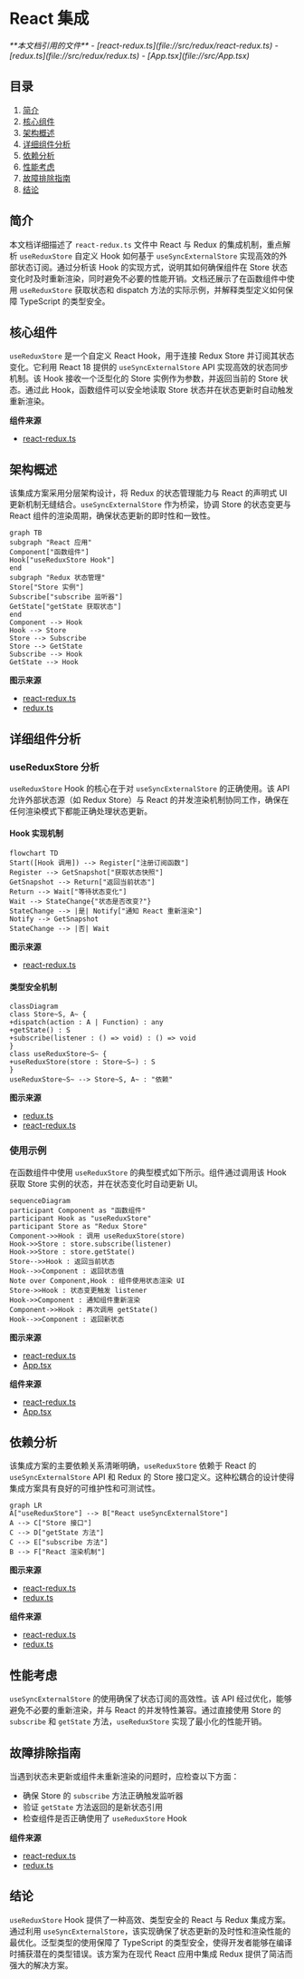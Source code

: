 # React 集成

<cite>
**本文档引用的文件**   
- [react-redux.ts](file://src/redux/react-redux.ts)
- [redux.ts](file://src/redux/redux.ts)
- [App.tsx](file://src/App.tsx)
</cite>

## 目录
1. [简介](#简介)
2. [核心组件](#核心组件)
3. [架构概述](#架构概述)
4. [详细组件分析](#详细组件分析)
5. [依赖分析](#依赖分析)
6. [性能考虑](#性能考虑)
7. [故障排除指南](#故障排除指南)
8. [结论](#结论)

## 简介
本文档详细描述了 `react-redux.ts` 文件中 React 与 Redux 的集成机制，重点解析 `useReduxStore` 自定义 Hook 如何基于 `useSyncExternalStore` 实现高效的外部状态订阅。通过分析该 Hook 的实现方式，说明其如何确保组件在 Store 状态变化时及时重新渲染，同时避免不必要的性能开销。文档还展示了在函数组件中使用 `useReduxStore` 获取状态和 dispatch 方法的实际示例，并解释类型定义如何保障 TypeScript 的类型安全。

## 核心组件

`useReduxStore` 是一个自定义 React Hook，用于连接 Redux Store 并订阅其状态变化。它利用 React 18 提供的 `useSyncExternalStore` API 实现高效的状态同步机制。该 Hook 接收一个泛型化的 Store 实例作为参数，并返回当前的 Store 状态。通过此 Hook，函数组件可以安全地读取 Store 状态并在状态更新时自动触发重新渲染。

**组件来源**
- [react-redux.ts](file://src/redux/react-redux.ts#L9-L15)

## 架构概述

该集成方案采用分层架构设计，将 Redux 的状态管理能力与 React 的声明式 UI 更新机制无缝结合。`useSyncExternalStore` 作为桥梁，协调 Store 的状态变更与 React 组件的渲染周期，确保状态更新的即时性和一致性。

```mermaid
graph TB
subgraph "React 应用"
Component["函数组件"]
Hook["useReduxStore Hook"]
end
subgraph "Redux 状态管理"
Store["Store 实例"]
Subscribe["subscribe 监听器"]
GetState["getState 获取状态"]
end
Component --> Hook
Hook --> Store
Store --> Subscribe
Store --> GetState
Subscribe --> Hook
GetState --> Hook
```

**图示来源**
- [react-redux.ts](file://src/redux/react-redux.ts#L9-L15)
- [redux.ts](file://src/redux/redux.ts#L50-L65)

## 详细组件分析

### useReduxStore 分析

`useReduxStore` Hook 的核心在于对 `useSyncExternalStore` 的正确使用。该 API 允许外部状态源（如 Redux Store）与 React 的并发渲染机制协同工作，确保在任何渲染模式下都能正确处理状态更新。

#### Hook 实现机制
```mermaid
flowchart TD
Start([Hook 调用]) --> Register["注册订阅函数"]
Register --> GetSnapshot["获取状态快照"]
GetSnapshot --> Return["返回当前状态"]
Return --> Wait["等待状态变化"]
Wait --> StateChange{"状态是否改变?"}
StateChange --> |是| Notify["通知 React 重新渲染"]
Notify --> GetSnapshot
StateChange --> |否| Wait
```

**图示来源**
- [react-redux.ts](file://src/redux/react-redux.ts#L9-L15)

#### 类型安全机制
```mermaid
classDiagram
class Store~S, A~ {
+dispatch(action : A | Function) : any
+getState() : S
+subscribe(listener : () => void) : () => void
}
class useReduxStore~S~ {
+useReduxStore(store : Store~S~) : S
}
useReduxStore~S~ --> Store~S, A~ : "依赖"
```

**图示来源**
- [redux.ts](file://src/redux/redux.ts#L10-L25)
- [react-redux.ts](file://src/redux/react-redux.ts#L9-L15)

### 使用示例

在函数组件中使用 `useReduxStore` 的典型模式如下所示。组件通过调用该 Hook 获取 Store 实例的状态，并在状态变化时自动更新 UI。

```mermaid
sequenceDiagram
participant Component as "函数组件"
participant Hook as "useReduxStore"
participant Store as "Redux Store"
Component->>Hook : 调用 useReduxStore(store)
Hook->>Store : store.subscribe(listener)
Hook->>Store : store.getState()
Store-->>Hook : 返回当前状态
Hook-->>Component : 返回状态值
Note over Component,Hook : 组件使用状态渲染 UI
Store->>Hook : 状态变更触发 listener
Hook->>Component : 通知组件重新渲染
Component->>Hook : 再次调用 getState()
Hook-->>Component : 返回新状态
```

**图示来源**
- [react-redux.ts](file://src/redux/react-redux.ts#L9-L15)
- [App.tsx](file://src/App.tsx#L10-L20)

**组件来源**
- [react-redux.ts](file://src/redux/react-redux.ts#L9-L15)
- [App.tsx](file://src/App.tsx#L10-L20)

## 依赖分析

该集成方案的主要依赖关系清晰明确，`useReduxStore` 依赖于 React 的 `useSyncExternalStore` API 和 Redux 的 Store 接口定义。这种松耦合的设计使得集成方案具有良好的可维护性和可测试性。

```mermaid
graph LR
A["useReduxStore"] --> B["React useSyncExternalStore"]
A --> C["Store 接口"]
C --> D["getState 方法"]
C --> E["subscribe 方法"]
B --> F["React 渲染机制"]
```

**图示来源**
- [react-redux.ts](file://src/redux/react-redux.ts#L1-L18)
- [redux.ts](file://src/redux/redux.ts#L10-L30)

**组件来源**
- [react-redux.ts](file://src/redux/react-redux.ts#L1-L18)
- [redux.ts](file://src/redux/redux.ts#L10-L30)

## 性能考虑

`useSyncExternalStore` 的使用确保了状态订阅的高效性。该 API 经过优化，能够避免不必要的重新渲染，并与 React 的并发特性兼容。通过直接使用 Store 的 `subscribe` 和 `getState` 方法，`useReduxStore` 实现了最小化的性能开销。

## 故障排除指南

当遇到状态未更新或组件未重新渲染的问题时，应检查以下方面：
- 确保 Store 的 `subscribe` 方法正确触发监听器
- 验证 `getState` 方法返回的是新状态引用
- 检查组件是否正确使用了 `useReduxStore` Hook

**组件来源**
- [react-redux.ts](file://src/redux/react-redux.ts#L9-L15)
- [redux.ts](file://src/redux/redux.ts#L55-L60)

## 结论

`useReduxStore` Hook 提供了一种高效、类型安全的 React 与 Redux 集成方案。通过利用 `useSyncExternalStore`，该实现确保了状态更新的及时性和渲染性能的最优化。泛型类型的使用保障了 TypeScript 的类型安全，使得开发者能够在编译时捕获潜在的类型错误。该方案为在现代 React 应用中集成 Redux 提供了简洁而强大的解决方案。